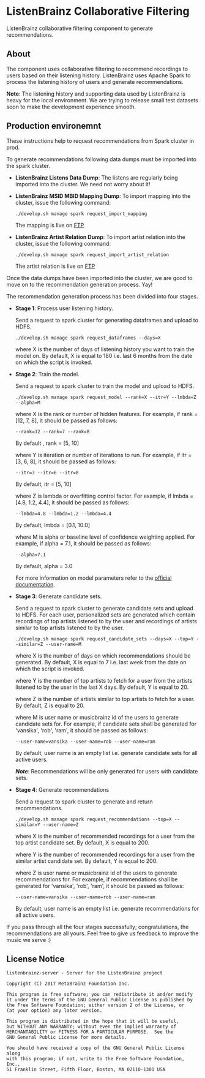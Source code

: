 ListenBrainz Collaborative Filtering
=====================
ListenBrainz collaborative filtering component to generate recommendations.

## About

The component uses collaborative filtering to recommend recordings to users based on their listening history. ListenBrainz uses Apache Spark to process the listening history of users and generate recommendations.

**Note**:  The listening history and supporting data used by ListenBrainz is heavy for the local environment. We are trying to release small test datasets soon to make the development experience smooth.


## Production environemnt

These instructions help to request recommendations from Spark cluster in prod.

To generate recommendations following data dumps must be imported into the spark cluster.

- **ListenBrainz Listens Data Dump**: The listens are regularly being imported into the cluster. We need not worry about it!
- **ListenBrainz MSID MBID Mapping Dump**: To import mapping into the cluster, issue the following command:

  `./develop.sh manage spark request_import_mapping`

  The mapping is live on [FTP](http://ftp.musicbrainz.org/pub/musicbrainz/listenbrainz/labs/mappings/msid-mbid-mapping/)

- **ListenBrainz Artist Relation Dump**: To import artist relation into the cluster, issue the following command:

  `./develop.sh manage spark request_import_artist_relation`

  The artist relation is live on [FTP](http://ftp.musicbrainz.org/pub/musicbrainz/listenbrainz/labs/artist-credit-artist-credit-relations/)

Once the data dumps have been imported into the cluster, we are good to move on to the recommendation generation process. Yay!

The recommendation generation process has been divided into four stages.

- **Stage 1**: Process user listening history.

  Send a request to spark cluster for generating dataframes and upload to HDFS.

  `./develop.sh manage spark request_dataframes --days=X`

  where X is the number of days of listening history you want to train the model on. By default, X is equal to 180 i.e. last 6 months from the date on which the script is invoked.

- **Stage 2**: Train the model.

  Send a request to spark cluster to train the model and upload to HDFS.

  `./develop.sh manage spark request_model --rank=X --itr=Y --lmbda=Z --alpha=M`

  where X is the rank or number of hidden features. For example, if rank = [12, 7, 8], it should be passed as follows:

  `--rank=12 --rank=7 --rank=8`

  By default , rank = [5, 10]

  where Y is iteration or number of iterations to run. For example, if itr = [3, 6, 8], it should be passed as follows:

  `--itr=3 --itr=6 --itr=8`

  By default, itr = [5, 10]

  where Z is lambda or overfitting control factor. For example, if lmbda = [4.8, 1.2, 4.4], it should be passed as follows:

  `--lmbda=4.8 --lmbda=1.2 --lmbda=4.4`

  By default, lmbda = [0.1, 10.0]

  where M is alpha or baseline level of confidence weighting applied. For example, if alpha = 7.1, it should be passed as follows:

  `--alpha=7.1`

  By default, alpha = 3.0

  For more information on model parameters refer to the [official documentation](https://spark.apache.org/docs/2.1.0/mllib-collaborative-filtering.html).


- **Stage 3**: Generate candidate sets.

  Send a request to spark cluster to generate candidate sets and upload to HDFS. For each user, personalized sets are generated which contain recordings of top artists listened to by the user and recordings of artists similar to top artists listened to by the user.

  `./develop.sh manage spark request_candidate_sets --days=X --top=Y --similar=Z --user-name=M`

  where X is the number of days on which recommendations should be generated. By default, X is equal to 7 i.e. last week from the date on which the script is invoked.

  where Y is the number of top artists to fetch for a user from the artists listened to by the user in the last X days. By default, Y is equal to 20.

  where Z is the number of artists similar to top artists to fetch for a user. By default, Z is equal to 20.

  where M is user name or musicbrainz id of the users to generate candidate sets for. For example, if candidate sets shall be generated for 'vansika', 'rob', 'ram', it should be passed as follows:

  `--user-name=vansika --user-name=rob --user-name=ram`

  By default, user name is an empty list i.e. generate candidate sets for all active users.

  ***Note***: Recommendations will be only generated for users with candidate sets.

- **Stage 4**: Generate recommendations

  Send a request to spark cluster to generate and return recommendations.

  `./develop.sh manage spark request_recommendations --top=X --similar=Y --user-name=Z`

  where X is the number of recommended recordings for a user from the top artist candidate set. By default, X is equal to 200.

  where Y is the number of recommended recordings for a user from the similar artist candidate set. By default, Y is equal to 200.

  where Z is user name or musicbrainz id of the users to generate recommendations for. For example, if recommendations shall be generated for 'vansika', 'rob', 'ram', it should be passed as follows:

  `--user-name=vansika --user-name=rob --user-name=ram`

  By default, user name is an empty list i.e. generate recommendations for all active users.


If you pass through all the four stages successfully; congratulations, the recommendations are all yours. Feel free to give us feedback to improve the music we serve :)

## License Notice

```
listenbrainz-server - Server for the ListenBrainz project

Copyright (C) 2017 MetaBrainz Foundation Inc.

This program is free software; you can redistribute it and/or modify
it under the terms of the GNU General Public License as published by
the Free Software Foundation; either version 2 of the License, or
(at your option) any later version.

This program is distributed in the hope that it will be useful,
but WITHOUT ANY WARRANTY; without even the implied warranty of
MERCHANTABILITY or FITNESS FOR A PARTICULAR PURPOSE.  See the
GNU General Public License for more details.

You should have received a copy of the GNU General Public License along
with this program; if not, write to the Free Software Foundation, Inc.,
51 Franklin Street, Fifth Floor, Boston, MA 02110-1301 USA
```
